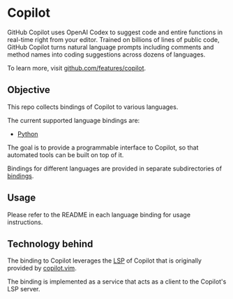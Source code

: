 # Copilot

GitHub Copilot uses OpenAI Codex to suggest code and entire functions in
real-time right from your editor. Trained on billions of lines of public
code, GitHub Copilot turns natural language prompts including comments and
method names into coding suggestions across dozens of languages.

To learn more, visit
[github.com/features/copilot](https://github.com/features/copilot).

## Objective

This repo collects bindings of Copilot to various languages.

The current supported language bindings are:

- [Python](bindings/python)

The goal is to provide a programmable interface to Copilot, so that automated tools can be built on top of it.

Bindings for different languages are provided in separate subdirectories of [bindings](bindings).

## Usage

Please refer to the README in each language binding for usage instructions.

## Technology behind

The binding to Copilot leverages the [LSP](https://microsoft.github.io/language-server-protocol/) of Copilot that is
originally provided by [copilot.vim](https://github.com/github/copilot.vim).

The binding is implemented as a service that acts as a client to the Copilot's LSP server.

